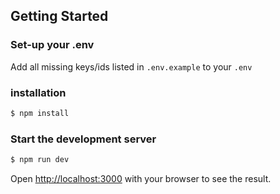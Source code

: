 ## Getting Started

### Set-up your .env

Add all missing keys/ids listed in `.env.example` to your `.env`

### installation

```bash
$ npm install
```

### Start the development server

```bash
$ npm run dev
```

Open [http://localhost:3000](http://localhost:3000) with your browser to see the result.
